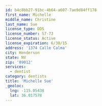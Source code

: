 ```yaml
---
id: b4c8bb27-91bc-4b64-a607-7ae9d84ff178
first_name: Michelle
middle_name: Christine
last_name: Sue
license_type: DDS
license_number: S7-73
license_status: Active
license_expiration: 6/30/15
address: '1374 Calle Calma'
city: Henderson
state: NV
zip: '89012'
services:
  - dentist
category: dentists
title: 'Michelle Sue'
_geoloc:
  lng: -115.05438
  lat: 36.017578
---
```

